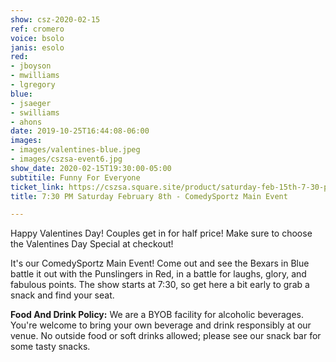 ```yaml
---
show: csz-2020-02-15
ref: cromero
voice: bsolo
janis: esolo
red:
- jboyson
- mwilliams
- lgregory
blue:
- jsaeger
- swilliams
- ahons
date: 2019-10-25T16:44:08-06:00
images:
- images/valentines-blue.jpeg
- images/cszsa-event6.jpg
show_date: 2020-02-15T19:30:00-05:00
subtitile: Funny For Everyone
ticket_link: https://cszsa.square.site/product/saturday-feb-15th-7-30-pm-comedysportz-main-event/170?cs=true
title: 7:30 PM Saturday February 8th - ComedySportz Main Event

---
```

Happy Valentines Day! Couples get in for half price! Make sure to choose the Valentines Day Special at checkout!

It's our ComedySportz Main Event! Come out and see the Bexars in Blue battle it out with the Punslingers in Red, in a battle for laughs, glory, and fabulous points. The show starts at 7:30, so get here a bit early to grab a snack and find your seat.

**Food And Drink Policy:** We are a BYOB facility for alcoholic beverages. You're welcome to bring your own beverage and drink responsibly at our venue. No outside food or soft drinks allowed; please see our snack bar for some tasty snacks.
